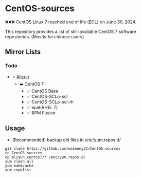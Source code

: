 # CentOS-sources
:x::x::x: CentOS Linux 7 reached end of life (EOL) on June 30, 2024.

This repository provides a list of still-available CentOS 7 software repositories. (Mostly for chinese users)

## Mirror Lists

### Todo

- :star: [Aliyun](https://developer.aliyun.com/mirror/)
  - :arrow_right: CentOS 7
    - :white_check_mark: CentOS Base
    - :white_check_mark: CentOS-SCLo-scl
    - :white_check_mark: CentOS-SCLo-scl-rh
    - :white_check_mark: epel(RHEL 7)
    - :white_check_mark: RPM Fusion

## Usage

- (Recommended) backup old files in /etc/yum.repos.d/ 

```shell
git clone https://github.com/weimeng23/CentOS-sources
cd CentOS-sources
cp aliyun_centos7/* /etc/yum.repos.d/
yum clean all
yum makecache
yum repolist
```
